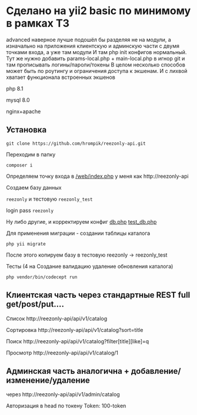# Сделано на yii2 basic по минимому в рамках ТЗ

advanced наверное лучше подошёл бы разделяя не на модули, а изначально на приложения клиентскую и админскую части с двумя точками входа, а уже там модули
И там php init конфигов нормальный. Тут же нужно добавить params-local.php + main-local.php в игнор git и там прописывать логины/пароли/токены 
В целом несколько способов может быть по роутингу и ограничения доступа к экшенам. И с лихвой хватает функционала встроенных экшенов

php 8.1

mysql 8.0

nginx+apache

## Установка

`git clone https://github.com/hrompik/reezonly-api.git`

Переходим в папку

`composer i`

Определяем точку входа в [/web/index.php](web%2Findex.php) у меня как http://reezonly-api

Создаем базу данных

`reezonly` и тестовую `reezonly_test`

login pass `reezonly`

Ну либо другие, и корректируем конфиг [db.php](config%2Fdb.php) [test_db.php](config%2Ftest_db.php)


Для применения миграции - создании таблицы каталога

`php yii migrate`


После этого копируем базу в тестовую reezonly -> reezonly_test


Тесты (4 на Создание валидацию удаление обновления каталога)

`php vendor/bin/codecept run`


## Клиентская часть через стандартные REST full get/post/put....

Список http://reezonly-api/api/v1/catalog

Сортировка http://reezonly-api/api/v1/catalog?sort=title

Поиск http://reezonly-api/api/v1/catalog?filter[title][like]=q

Просмотр http://reezonly-api/api/v1/catalog/1

## Админская часть аналогична + добавление/изменение/удаление

через http://reezonly-api/api/v1/admin/catalog

Авторизация в head по токену Token: 100-token
